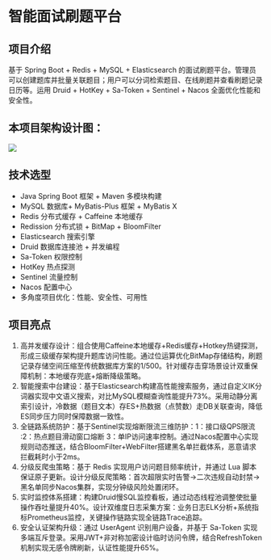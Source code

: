 # 智能面试刷题平台
## 项目介绍
基于 Spring Boot + Redis + MySQL + Elasticsearch 的面试刷题平台。管理员可以创建题库并批量关联题目；用户可以分词检索题目、在线刷题并查看刷题记录日历等。运用 Druid + HotKey + Sa-Token + Sentinel + Nacos 全面优化性能和安全性。

## 本项目架构设计图：
![](https://cdn.nlark.com/yuque/0/2025/png/47747359/1740300824251-93d79e90-5638-4625-b9d0-0a4ef09ac9d3.png)

## 技术选型
+ Java Spring Boot 框架 + Maven 多模块构建
+ MySQL 数据库+ MyBatis-Plus 框架 + MyBatis X
+ Redis 分布式缓存 + Caffeine 本地缓存
+ Redission 分布式锁 + BitMap + BloomFilter
+ Elasticsearch 搜索引擎
+ Druid 数据库连接池 + 并发编程
+ Sa-Token 权限控制
+ HotKey 热点探测
+ Sentinel 流量控制
+ Nacos 配置中心
+ 多角度项目优化：性能、安全性、可用性

## 项目亮点
1. 高并发缓存设计：组合使用Caffeine本地缓存+Redis缓存+Hotkey热键探测，形成三级缓存架构提升题库访问性能。通过位运算优化BitMap存储结构，刷题记录存储空间压缩至传统数据库方案的1/500。针对缓存击穿场景设计双重保障机制：本地缓存兜底+熔断降级策略。
2. 智能搜索中台建设：基于Elasticsearch构建高性能搜索服务，通过自定义IK分词器实现中文语义搜索，对比MySQL模糊查询性能提升73%。采用动静分离索引设计，冷数据（题目文本）存ES+热数据（点赞数）走DB关联查询，降低ES同步压力同时保障数据一致性。
3. 全链路系统防护：基于Sentinel实现熔断限流三维防护：1：接口级QPS限流 :2：热点题目滑动窗口熔断 3：单IP访问速率控制。通过Nacos配置中心实现规则动态推送，结合BloomFilter+WebFilter搭建黑名单拦截体系，恶意请求拦截耗时小于2ms。
4. 分级反爬虫策略：基于 Redis 实现用户访问题目频率统计，并通过 Lua 脚本保证原子更新。设计分级反爬策略：首次超限实时告警→二次违规自动封禁→黑名单同步Nacos集群，实现分钟级风险处置闭环。
5. 实时监控体系搭建：构建Druid慢SQL监控看板，通过动态线程池调整使批量操作吞吐量提升40%。设计双维度日志采集方案：业务日志ELK分析+系统指标Prometheus监控，关键操作链路实现全链路Trace追踪。
6. 安全认证架构升级：通过 UserAgent 识别用户设备，并基于 Sa-Token 实现多端互斥登录。采用JWT+非对称加密设计临时访问令牌，结合RefreshToken机制实现无感令牌刷新，认证性能提升65%。

